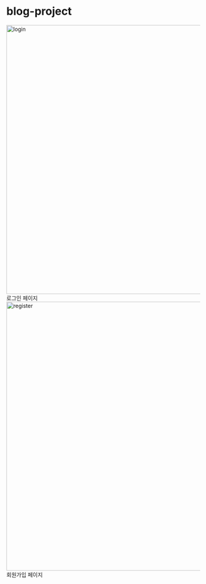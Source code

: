 # blog-project
<img width="700" alt="login" src="https://user-images.githubusercontent.com/102382351/203049096-1139381c-774e-42ef-8776-f0fc8b95c784.png">
로그인 페이지
<br>
<img width="700" alt="register" src="https://user-images.githubusercontent.com/102382351/203049251-3c5a1381-a907-468a-8eee-728db9584413.png">
회원가입 페이지 
